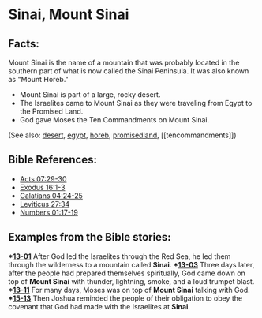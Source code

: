 # Sinai, Mount Sinai #

## Facts: ##

Mount Sinai is the name of a mountain that was probably located in the southern part of what is now called the Sinai Peninsula. It was also known as "Mount Horeb."

* Mount Sinai is part of a large, rocky desert.
* The Israelites came to Mount Sinai as they were traveling from Egypt to the Promised Land.
* God gave Moses the Ten Commandments on Mount Sinai.

(See also: [desert](../other/desert.md), [egypt](../other/egypt.md), [horeb](../other/horeb.md), [promisedland](../kt/promisedland.md), [[tencommandments]])

## Bible References: ##

* [Acts 07:29-30](https://door43.org/en/bible/notes/act/07/29)
* [Exodus 16:1-3](https://door43.org/en/bible/notes/exo/16/01)
* [Galatians 04:24-25](https://door43.org/en/bible/notes/gal/04/24)
* [Leviticus 27:34](https://door43.org/en/bible/notes/lev/27/34)
* [Numbers 01:17-19](https://door43.org/en/bible/notes/num/01/17)

## Examples from the Bible stories: ##

  __*[13-01](https://door43.org/en/obs/notes/frames/13-01)__ After God led the Israelites through the Red Sea, he led them through the wilderness to a mountain called __Sinai__.
  __*[13-03](https://door43.org/en/obs/notes/frames/13-03)__ Three days later, after the people had prepared themselves spiritually, God came down on top of __Mount Sinai__ with thunder, lightning, smoke, and a loud trumpet blast.
  __*[13-11](https://door43.org/en/obs/notes/frames/13-11)__ For many days, Moses was on top of __Mount Sinai__ talking with God.
  __*[15-13](https://door43.org/en/obs/notes/frames/15-13)__ Then Joshua reminded the people of their obligation to obey the covenant that God had made with the Israelites at __Sinai__.



